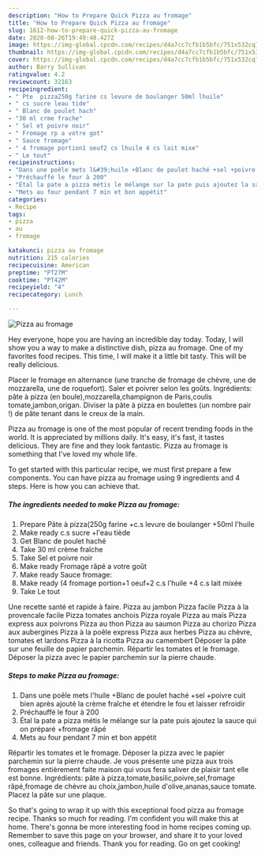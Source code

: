 ```yaml
---
description: "How to Prepare Quick Pizza au fromage"
title: "How to Prepare Quick Pizza au fromage"
slug: 1612-how-to-prepare-quick-pizza-au-fromage
date: 2020-08-26T19:49:48.427Z
image: https://img-global.cpcdn.com/recipes/d4a7cc7cfb1b5bfc/751x532cq70/pizza-au-fromage-photo-principale-de-la-recette.jpg
thumbnail: https://img-global.cpcdn.com/recipes/d4a7cc7cfb1b5bfc/751x532cq70/pizza-au-fromage-photo-principale-de-la-recette.jpg
cover: https://img-global.cpcdn.com/recipes/d4a7cc7cfb1b5bfc/751x532cq70/pizza-au-fromage-photo-principale-de-la-recette.jpg
author: Barry Sullivan
ratingvalue: 4.2
reviewcount: 32163
recipeingredient:
- " Pte  pizza250g farine cs levure de boulanger 50ml lhuile"
- " cs sucre leau tide"
- " Blanc de poulet hach"
- "30 ml crme frache"
- " Sel et poivre noir"
- " Fromage rp a votre got"
- " Sauce fromage"
- " 4 fromage portion1 oeuf2 cs lhuile 4 cs lait mixe"
- " Le tout"
recipeinstructions:
- "Dans une poêle mets l&#39;huile +Blanc de poulet haché +sel +poivre cuit bien après ajouté la crème fraîche et étendre le fou et laisser refroidir"
- "Préchauffé le four à 200"
- "Étal la pate a pizza métis le mélange sur la pate puis ajoutez la sauce qui on préparé +fromage râpé"
- "Mets au four pendant 7 min et bon appétit"
categories:
- Recipe
tags:
- pizza
- au
- fromage

katakunci: pizza au fromage 
nutrition: 215 calories
recipecuisine: American
preptime: "PT27M"
cooktime: "PT42M"
recipeyield: "4"
recipecategory: Lunch

---
```



![Pizza au fromage](https://img-global.cpcdn.com/recipes/d4a7cc7cfb1b5bfc/751x532cq70/pizza-au-fromage-photo-principale-de-la-recette.jpg)

Hey everyone, hope you are having an incredible day today. Today, I will show you a way to make a distinctive dish, pizza au fromage. One of my favorites food recipes. This time, I will make it a little bit tasty. This will be really delicious.

Placer le fromage en alternance (une tranche de fromage de chèvre, une de mozzarella, une de roquefort). Saler et poivrer selon les goûts. Ingrédients: pâte à pizza (en boule),mozzarella,champignon de Paris,coulis tomate,jambon,origan. Diviser la pâte à pizza en boulettes (un nombre pair !) de pâte tenant dans le creux de la main.

Pizza au fromage is one of the most popular of recent trending foods in the world. It is appreciated by millions daily. It's easy, it's fast, it tastes delicious. They are fine and they look fantastic. Pizza au fromage is something that I've loved my whole life.


To get started with this particular recipe, we must first prepare a few components. You can have pizza au fromage using 9 ingredients and 4 steps. Here is how you can achieve that.

<!--inarticleads1-->

##### The ingredients needed to make Pizza au fromage:

1. Prepare  Pâte à pizza(250g farine +c.s levure de boulanger +50ml l&#39;huile
1. Make ready  c.s sucre +l&#39;eau tiède
1. Get  Blanc de poulet haché
1. Take 30 ml crème fraîche
1. Take  Sel et poivre noir
1. Make ready  Fromage râpé a votre goût
1. Make ready  Sauce fromage:
1. Make ready  (4 fromage portion+1 oeuf+2 c.s l&#39;huile +4 c.s lait mixée
1. Take  Le tout


Une recette santé et rapide à faire. Pizza au jambon Pizza facile Pizza à la provencale facile Pizza tomates anchois Pizza royale Pizza au maïs Pizza express aux poivrons Pizza au thon Pizza au saumon Pizza au chorizo Pizza aux aubergines Pizza à la poêle express Pizza aux herbes Pizza au chèvre, tomates et lardons Pizza à la ricotta Pizza au camembert Déposer la pâte sur une feuille de papier parchemin. Répartir les tomates et le fromage. Déposer la pizza avec le papier parchemin sur la pierre chaude. 

<!--inarticleads2-->

##### Steps to make Pizza au fromage:

1. Dans une poêle mets l&#39;huile +Blanc de poulet haché +sel +poivre cuit bien après ajouté la crème fraîche et étendre le fou et laisser refroidir
1. Préchauffé le four à 200
1. Étal la pate a pizza métis le mélange sur la pate puis ajoutez la sauce qui on préparé +fromage râpé
1. Mets au four pendant 7 min et bon appétit


Répartir les tomates et le fromage. Déposer la pizza avec le papier parchemin sur la pierre chaude. Je vous présente une pizza aux trois fromages entièrement faite maison qui vous fera saliver de plaisir tant elle est bonne. Ingrédients: pâte à pizza,tomate,basilic,poivre,sel,fromage râpé,fromage de chèvre au choix,jambon,huile d&#39;olive,ananas,sauce tomate. Placez la pâte sur une plaque. 

So that's going to wrap it up with this exceptional food pizza au fromage recipe. Thanks so much for reading. I'm confident you will make this at home. There's gonna be more interesting food in home recipes coming up. Remember to save this page on your browser, and share it to your loved ones, colleague and friends. Thank you for reading. Go on get cooking!
